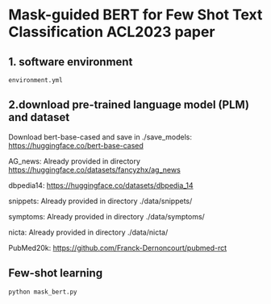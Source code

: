 #  Mask-guided BERT for Few Shot Text Classification ACL2023 paper

## 1. software environment

```
environment.yml
```

## 2.download pre-trained language model (PLM) and dataset

Download bert-base-cased and save in ./save_models: https://huggingface.co/bert-base-cased

AG_news: Already provided in directory https://huggingface.co/datasets/fancyzhx/ag_news

dbpedia14: https://huggingface.co/datasets/dbpedia_14

snippets: Already provided in directory ./data/snippets/

symptoms: Already provided in directory ./data/symptoms/

nicta: Already provided in directory ./data/nicta/

PubMed20k: https://github.com/Franck-Dernoncourt/pubmed-rct


## Few-shot learning
```
python mask_bert.py
```
